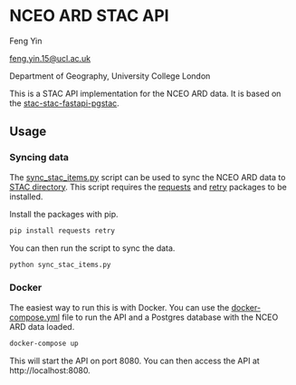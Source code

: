 # NCEO ARD STAC API

Feng Yin

feng.yin.15@ucl.ac.uk

Department of Geography, University College London


This is a STAC API implementation for the NCEO ARD data. It is based on the [stac-stac-fastapi-pgstac](https://github.com/stac-utils/stac-fastapi-pgstac/tree/main).

## Usage

### Syncing data

The [sync_stac_items.py](sync_stac_items.py) script can be used to sync the NCEO ARD data to [STAC directory](STAC). This script requires the [requests](https://docs.python-requests.org/en/master/) and [retry](https://pypi.org/project/retry/) packages to be installed.

Install the packages with pip.

```bash
pip install requests retry
```

You can then run the script to sync the data.

```bash
python sync_stac_items.py
``` 


### Docker

The easiest way to run this is with Docker. You can use the [docker-compose.yml](docker-compose.yml) file to run the API and a Postgres database with the NCEO ARD data loaded.

```bash
docker-compose up
```

This will start the API on port 8080. You can then access the API at http://localhost:8080.
